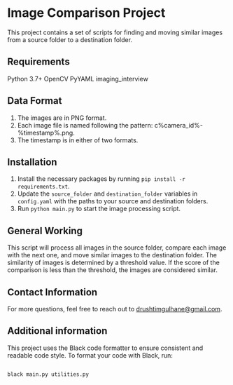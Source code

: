 # Image Comparison Project

This project contains a set of scripts for finding and moving similar images from a source folder to a destination folder.

## Requirements

Python 3.7+
OpenCV
PyYAML
imaging_interview

## Data Format

1. The images are in PNG format. 
2. Each image file is named following the pattern: c%camera_id%-%timestamp%.png. 
3. The timestamp is in either of two formats.


## Installation

1. Install the necessary packages by running `pip install -r requirements.txt`.
2. Update the `source_folder` and `destination_folder` variables in `config.yaml` with the paths to your source and destination folders.
3. Run `python main.py` to start the image processing script.


## General Working
This script will process all images in the source folder, compare each image with the next one, and move similar images to the destination folder. The similarity of images is determined by a threshold value. If the score of the comparison is less than the threshold, the images are considered similar.


## Contact Information

For more questions, feel free to reach out to drushtimgulhane@gmail.com.



## Additional information

This project uses the Black code formatter to ensure consistent and readable code style. To format your code with Black, run:

```bash

black main.py utilities.py

  
